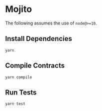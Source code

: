 # Mojito

The following assumes the use of `node@>=10`.

## Install Dependencies

`yarn`

## Compile Contracts

`yarn compile`

## Run Tests

`yarn test`
